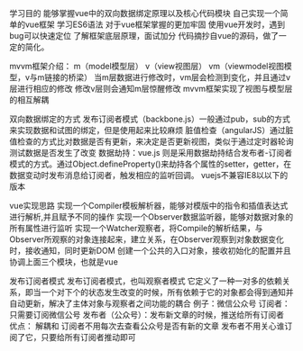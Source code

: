 
学习目的
    能够掌握vue中的双向数据绑定原理以及核心代码模块
    自己实现一个简单的vue框架
    学习ES6语法
    对于vue框架掌握的更加牢固
    使用vue开发时，遇到bug可以快速定位
    了解框架底层原理，面试加分
    代码摘抄自vue的源码，做了一定的简化。

mvvm框架介绍：
    m（model模型层）
    v（view视图层）
    vm（viewmodel视图模型，v与m链接的桥梁）
    当m层数据进行修改时，vm层会检测到变化，并且通过v层进行相应的修改
    修改v层则会通知m层惊醒修改
    mvvm框架实现了视图与模型层的相互解耦

双向数据绑定的方式
    发布订阅者模式（backbone.js）一般通过pub，sub的方式来实现数据和试图的绑定，但是使用起来比较麻烦
    脏值检查（angularJS）通过脏值检查的方式比对数据是否有更新，来决定是否更新视图，类似于通过定时器轮询测试数据是否发生了改变
    数据劫持：vue.js 则是采用数据劫持结合发布者-订阅者模式的方式。通过Object.defineProperty()来劫持各个属性的setter，getter，在数据变动时发布消息给订阅者，触发相应的监听回调。
    vuejs不兼容IE8以以下的版本

vue实现思路
    实现一个Compiler模板解析器，能够对模版中的指令和插值表达式进行解析,并且赋予不同的操作
    实现一个Observer数据监听器，能够对数据对象的所有属性进行监听
    实现一个Watcher观察者，将Compile的解析结果，与Observer所观察的对象连接起来，建立关系，在Observer观察到对象数据变化时，接收通知，同时更新DOM
    创建一个公共的入口对象，接收初始化的配置并且协调上面三个模块，也就是vue


发布订阅者模式
发布订阅者模式，也叫观察者模式
它定义了一种一对多的依赖关系，即当一个对下个的状态发生改变的时候，所有依赖于它的对象都会得到通知并自动更新，解决了主体对象与观察者之间功能的耦合
例子：微信公众号
    订阅者：只需要订阅微信公号
    发布者（公众号）：发布新文章的时候，推送给所有订阅者
    优点：
        解耦和
        订阅者不用每次去查看公众号是否有新的文章
        发布者不用关心谁订阅了它，只要给所有订阅者推动即可 